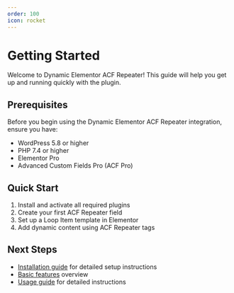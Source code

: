 ```yaml
---
order: 100
icon: rocket
---
```


# Getting Started

Welcome to Dynamic Elementor ACF Repeater! This guide will help you get up and running quickly with the plugin.

## Prerequisites

Before you begin using the Dynamic Elementor ACF Repeater integration, ensure you have:

- WordPress 5.8 or higher
- PHP 7.4 or higher
- Elementor Pro
- Advanced Custom Fields Pro (ACF Pro)

## Quick Start

1. Install and activate all required plugins
2. Create your first ACF Repeater field
3. Set up a Loop Item template in Elementor
4. Add dynamic content using ACF Repeater tags

## Next Steps

- [Installation guide](/installation) for detailed setup instructions
- [Basic features](/features) overview
- [Usage guide](/usage-guide) for detailed instructions 